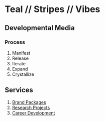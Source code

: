 # Teal // Stripes // Vibes

## Developmental Media

### Process

1. Manifest
2. Release
3. Iterate
4. Expand
5. Crystallize

## Services

1. [Brand Packages](https://github.com/orgs/tealstripesvibes/discussions/2)
2. [Research Projects](https://github.com/orgs/tealstripesvibes/discussions/3)
3. [Career Development](https://github.com/orgs/tealstripesvibes/discussions/4)

<!--

**Here are some ideas to get you started:**

🙋‍♀️ A short introduction - what is your organization all about?
🌈 Contribution guidelines - how can the community get involved?
👩‍💻 Useful resources - where can the community find your docs? Is there anything else the community should know?
🍿 Fun facts - what does your team eat for breakfast?
🧙 Remember, you can do mighty things with the power of [Markdown](https://docs.github.com/github/writing-on-github/getting-started-with-writing-and-formatting-on-github/basic-writing-and-formatting-syntax)
-->
